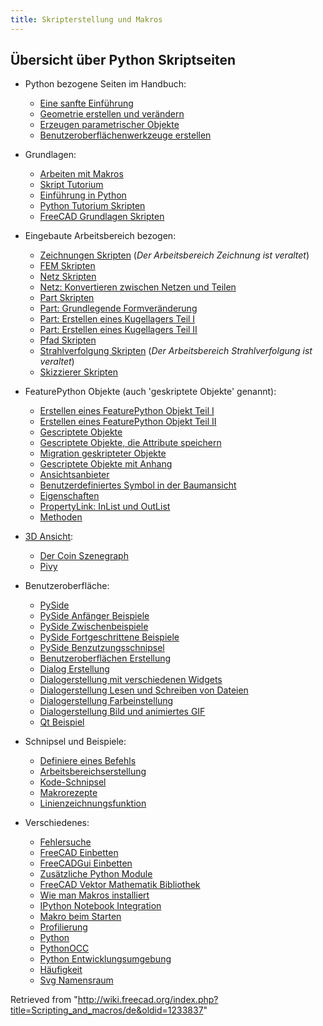 ```yaml
---
title: Skripterstellung und Makros
---
```

## Übersicht über Python Skriptseiten

* Python bezogene Seiten im Handbuch:
  + [Eine sanfte Einführung](/Manual:A_gentle_introduction/de "Manual:A gentle introduction/de")
  + [Geometrie erstellen und verändern](/Manual:Creating_and_manipulating_geometry/de "Manual:Creating and manipulating geometry/de")
  + [Erzeugen parametrischer Objekte](/Manual:Creating_parametric_objects/de "Manual:Creating parametric objects/de")
  + [Benutzeroberflächenwerkzeuge erstellen](/Manual:Creating_interface_tools/de "Manual:Creating interface tools/de")

* Grundlagen:
  + [Arbeiten mit Makros](/Macros/de "Macros/de")
  + [Skript Tutorium](/Scripts/de "Scripts/de")
  + [Einführung in Python](/Introduction_to_Python/de "Introduction to Python/de")
  + [Python Tutorium Skripten](/Python_scripting_tutorial/de "Python scripting tutorial/de")
  + [FreeCAD Grundlagen Skripten](/FreeCAD_Scripting_Basics/de "FreeCAD Scripting Basics/de")

* Eingebaute Arbeitsbereich bezogen:
  + [Zeichnungen Skripten](/index.php?title=Drawing_API_example/de&action=edit&redlink=1 "Drawing API example/de (page does not exist)") (*Der Arbeitsbereich Zeichnung ist veraltet*)
  + [FEM Skripten](/FEM_Tutorial_Python/de "FEM Tutorial Python/de")
  + [Netz Skripten](/Mesh_Scripting/de "Mesh Scripting/de")
  + [Netz: Konvertieren zwischen Netzen und Teilen](/Mesh_to_Part/de "Mesh to Part/de")
  + [Part Skripten](/Part_scripting/de "Part scripting/de")
  + [Part: Grundlegende Formveränderung](/Topological_data_scripting/de "Topological data scripting/de")
  + [Part: Erstellen eines Kugellagers Teil I](/Scripted_Parts:_Ball_Bearing_-_Part_1/de "Scripted Parts: Ball Bearing - Part 1/de")
  + [Part: Erstellen eines Kugellagers Teil II](/Scripted_Parts:_Ball_Bearing_-_Part_2/de "Scripted Parts: Ball Bearing - Part 2/de")
  + [Pfad Skripten](/Path_scripting/de "Path scripting/de")
  + [Strahlverfolgung Skripten](/Raytracing_API_example/de "Raytracing API example/de") (*Der Arbeitsbereich Strahlverfolgung ist veraltet*)
  + [Skizzierer Skripten](/Sketcher_scripting/de "Sketcher scripting/de")

* FeaturePython Objekte (auch 'geskriptete Objekte' genannt):
  + [Erstellen eines FeaturePython Objekt Teil I](/Create_a_FeaturePython_object_part_I/de "Create a FeaturePython object part I/de")
  + [Erstellen eines FeaturePython Objekt Teil II](/Create_a_FeaturePython_object_part_II/de "Create a FeaturePython object part II/de")
  + [Gescriptete Objekte](/Scripted_objects/de "Scripted objects/de")
  + [Gescriptete Objekte, die Attribute speichern](/Scripted_objects_saving_attributes/de "Scripted objects saving attributes/de")
  + [Migration geskripteter Objekte](/Scripted_objects_migration/de "Scripted objects migration/de")
  + [Gescriptete Objekte mit Anhang](/Scripted_objects_with_attachment/de "Scripted objects with attachment/de")
  + [Ansichtsanbieter](/Viewprovider/de "Viewprovider/de")
  + [Benutzerdefiniertes Symbol in der Baumansicht](/Custom_icon_in_tree_view/de "Custom icon in tree view/de")
  + [Eigenschaften](/Property/de "Property/de")
  + [PropertyLink: InList und OutList](/index.php?title=PropertyLink:_InList_and_OutList/de&action=edit&redlink=1 "PropertyLink: InList and OutList/de (page does not exist)")
  + [Methoden](/FeaturePython_methods/de "FeaturePython methods/de")

* [3D Ansicht](/3D_view/de "3D view/de"):
  + [Der Coin Szenegraph](/Scenegraph/de "Scenegraph/de")
  + [Pivy](/Pivy/de "Pivy/de")

* Benutzeroberfläche:
  + [PySide](/PySide/de "PySide/de")
  + [PySide Anfänger Beispiele](/PySide_Beginner_Examples/de "PySide Beginner Examples/de")
  + [PySide Zwischenbeispiele](/PySide_Intermediate_Examples/de "PySide Intermediate Examples/de")
  + [PySide Fortgeschrittene Beispiele](/PySide_Advanced_Examples/de "PySide Advanced Examples/de")
  + [PySide Benzutzungsschnipsel](/PySide_usage_snippets/de "PySide usage snippets/de")
  + [Benutzeroberflächen Erstellung](/Interface_creation/de "Interface creation/de")
  + [Dialog Erstellung](/Dialog_creation/de "Dialog creation/de")
  + [Dialogerstellung mit verschiedenen Widgets](/Dialog_creation_with_various_widgets/de "Dialog creation with various widgets/de")
  + [Dialogerstellung Lesen und Schreiben von Dateien](/Dialog_creation_reading_and_writing_files/de "Dialog creation reading and writing files/de")
  + [Dialogerstellung Farbeinstellung](/Dialog_creation_setting_colors/de "Dialog creation setting colors/de")
  + [Dialogerstellung Bild und animiertes GIF](/Dialog_creation_image_and_animated_GIF/de "Dialog creation image and animated GIF/de")
  + [Qt Beispiel](/Qt_Example/de "Qt Example/de")

* Schnipsel und Beispiele:
  + [Definiere eines Befehls](/Command/de "Command/de")
  + [Arbeitsbereichserstellung](/Workbench_creation/de "Workbench creation/de")
  + [Kode-Schnipsel](/Code_snippets/de "Code snippets/de")
  + [Makrorezepte](/Macros_recipes/de "Macros recipes/de")
  + [Linienzeichnungsfunktion](/Line_drawing_function/de "Line drawing function/de")

* Verschiedenes:
  + [Fehlersuche](/Debugging/de "Debugging/de")
  + [FreeCAD Einbetten](/Embedding_FreeCAD/de "Embedding FreeCAD/de")
  + [FreeCADGui Einbetten](/Embedding_FreeCADGui/de "Embedding FreeCADGui/de")
  + [Zusätzliche Python Module](/Extra_python_modules/de "Extra python modules/de")
  + [FreeCAD Vektor Mathematik Bibliothek](/FreeCAD_vector_math_library/de "FreeCAD vector math library/de")
  + [Wie man Makros installiert](/How_to_install_macros/de "How to install macros/de")
  + [IPython Notebook Integration](/IPython_notebook_integration "IPython notebook integration")
  + [Makro beim Starten](/Macro_at_Startup/de "Macro at Startup/de")
  + [Profilierung](/Profiling/de "Profiling/de")
  + [Python](/Python/de "Python/de")
  + [PythonOCC](/PythonOCC/de "PythonOCC/de")
  + [Python Entwicklungsumgebung](/Python_Development_Environment/de "Python Development Environment/de")
  + [Häufigkeit](/Quantity/de "Quantity/de")
  + [Svg Namensraum](/Svg_Namespace/de "Svg Namespace/de")

Retrieved from "<http://wiki.freecad.org/index.php?title=Scripting_and_macros/de&oldid=1233837>"